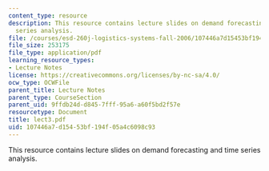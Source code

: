 ```yaml
---
content_type: resource
description: This resource contains lecture slides on demand forecasting and time
  series analysis.
file: /courses/esd-260j-logistics-systems-fall-2006/107446a7d15453bf194f05a4c6098c93_lect3.pdf
file_size: 253175
file_type: application/pdf
learning_resource_types:
- Lecture Notes
license: https://creativecommons.org/licenses/by-nc-sa/4.0/
ocw_type: OCWFile
parent_title: Lecture Notes
parent_type: CourseSection
parent_uid: 9ffdb24d-d845-7fff-95a6-a60f5bd2f57e
resourcetype: Document
title: lect3.pdf
uid: 107446a7-d154-53bf-194f-05a4c6098c93
---
```

This resource contains lecture slides on demand forecasting and time series analysis.